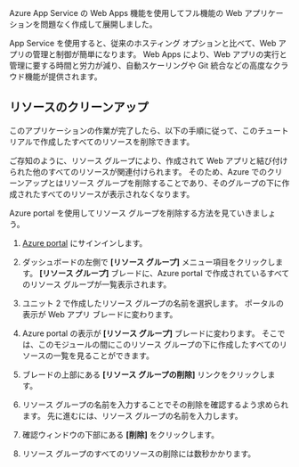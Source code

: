 Azure App Service の Web Apps 機能を使用してフル機能の Web アプリケーションを問題なく作成して展開しました。

App Service を使用すると、従来のホスティング オプションと比べて、Web アプリの管理と制御が簡単になります。 Web Apps により、Web アプリの実行と管理に要する時間と労力が減り、自動スケーリングや Git 統合などの高度なクラウド機能が提供されます。

## <a name="clean-up-resources"></a>リソースのクリーンアップ

このアプリケーションの作業が完了したら、以下の手順に従って、このチュートリアルで作成したすべてのリソースを削除できます。

ご存知のように、リソース グループにより、作成されて Web アプリと結び付けられた他のすべてのリソースが関連付けられます。 そのため、Azure でのクリーンアップとはリソース グループを削除することであり、そのグループの下に作成されたすべてのリソースが表示されなくなります。

Azure portal を使用してリソース グループを削除する方法を見ていきましょう。

1. [Azure portal](https://portal.azure.com/?azure-portal=true) にサインインします。

1. ダッシュボードの左側で **[リソース グループ]** メニュー項目をクリックします。 **[リソース グループ]** ブレードに、Azure portal で作成されているすべてのリソース グループが一覧表示されます。

1. ユニット 2 で作成したリソース グループの名前を選択します。 ポータルの表示が Web アプリ ブレードに変わります。

1. Azure portal の表示が **[リソース グループ]** ブレードに変わります。 そこでは、このモジュールの間にこのリソース グループの下に作成したすべてのリソースの一覧を見ることができます。

1. ブレードの上部にある **[リソース グループの削除]** リンクをクリックします。

1. リソース グループの名前を入力することでその削除を確認するよう求められます。 先に進むには、リソース グループの名前を入力します。

1. 確認ウィンドウの下部にある **[削除]** をクリックします。

1. リソース グループのすべてのリソースの削除には数秒かかります。
